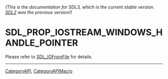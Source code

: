###### (This is the documentation for SDL3, which is the current stable version. [SDL2](https://wiki.libsdl.org/SDL2/) was the previous version!)
# SDL_PROP_IOSTREAM_WINDOWS_HANDLE_POINTER

Please refer to [SDL_IOFromFile](SDL_IOFromFile) for details.

----
[CategoryAPI](CategoryAPI), [CategoryAPIMacro](CategoryAPIMacro)

